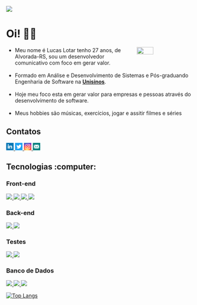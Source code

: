 ![](https://komarev.com/ghpvc/?username=Lotar-lucas)
<main>
  <h1>Oi! 👨‍💻</h1>
  <section>
    <img src="https://media.giphy.com/media/N4h9A9o5TcWmjdQZVJ/giphy.gif" align="right" width="30%" height="30%"/>
    <ul align="left">
      <li>Meu nome é Lucas Lotar tenho 27 anos, de Alvorada-RS, sou um desenvolvedor comunicativo com foco em gerar valor.</li>
      <br>
      <li>Formado em Análise e Desenvolvimento de Sistemas e Pós-graduando Engenharia de Software na <strong><a href="https://www.unisinos.br/">Unisinos</a></strong>.</li>
      <br>
      <li>Hoje meu foco esta em gerar valor para empresas e pessoas através do desenvolvimento de software. </li>
      <br>
      <li>Meus hobbies são músicas, exercícios, jogar e assitir filmes e séries</li>
    </ul>
  </section>
  
 <h2>Contatos</h2>
  <div align="left">
    <span  >
      <a href="https://www.linkedin.com/in/lucaslotar/" >
        <img src="https://raw.githubusercontent.com/edent/SuperTinyIcons/bed6907f8e4f5cb5bb21299b9070f4d7c51098c0/images/svg/linkedin.svg" width="4%" />
      </a>
    </span>
    <span>
      <a href="https://twitter.com/LLotar" >
        <img src="https://raw.githubusercontent.com/edent/SuperTinyIcons/bed6907f8e4f5cb5bb21299b9070f4d7c51098c0/images/svg/twitter.svg" width="4%"/>
      </a>
    </span>
    <span>
      <a href="https://www.instagram.com/l_lotar/?hl=pt-br" >
        <img src="https://raw.githubusercontent.com/edent/SuperTinyIcons/bed6907f8e4f5cb5bb21299b9070f4d7c51098c0/images/svg/instagram.svg" width="4%"/>
        </a>
    </span>
  <span>
    <a href="mailto:amaral.lucas.lotar@gmail.com?subject=Contato%20realizado%20pelo%20github">
      <img src="https://raw.githubusercontent.com/edent/SuperTinyIcons/bed6907f8e4f5cb5bb21299b9070f4d7c51098c0/images/svg/email.svg" width="4%" />
    </a>
  </span>
    
<div align="left">
  <h2 align="left"> Tecnologias :computer:  </h2>

<div align="left">
  <h3>Front-end </h3>
  <a href="https://developer.mozilla.org/pt-BR/docs/Web/JavaScript"> 
    <img src="https://upload.wikimedia.org/wikipedia/commons/thumb/9/99/Unofficial_JavaScript_logo_2.svg/480px-Unofficial_JavaScript_logo_2.svg.png" width="4.5%" />
  </a>
   
  <a href="https://vuejs.org/"> 
    <img src="https://www.vectorlogo.zone/logos/vuejs/vuejs-ar21.png" width="9%" />
  </a>
   
  <a href="https://nuxtjs.org/"> 
      <img src="https://upload.wikimedia.org/wikipedia/commons/thumb/6/66/Nuxt_logo_%282021%29.svg/221px-Nuxt_logo_%282021%29.svg.png?20220211125741" width="15%" />
  </a>
   
  <a href="https://pt-br.reactjs.org/" > 
    <img src="https://encrypted-tbn0.gstatic.com/images?q=tbn:ANd9GcQj6cgVs5L3qwfoR6kw4J7q-AM9mY5lbfGS9-VqKDEjRmw67_3pIeqGzPaUh0zz1K1sLgs&usqp=CAU" width="9%" />
  </a>
</div>
   
<div align="left">
  <h3>Back-end </h3>
  <a href="https://nodejs.org/en/"> 
    <img src="https://nodejs.org/static/images/logos/nodejs-new-pantone-black.svg" width="8%"/>
  </a>

  <a href="https://expressjs.com/"> 
    <img src="https://expressjs.com/images/express-facebook-share.png" width="12.5%"/>
  </a>
</div>
   
<h3>Testes </h3>
<a href="https://jestjs.io/"> 
    <img src="https://seeklogo.com/images/J/jest-logo-F9901EBBF7-seeklogo.com.png" width="4%" />
</a>

<a href="https://testing-library.com/docs/react-testing-library/intro"> 
  <img src="https://smartgermz.com/static/media/react-testing-library.79395fc5.png" width="5%" />
</a>
  
<h3>Banco de Dados </h3>
<a href="https://www.postgresql.org/"> 
    <img src="https://icons-for-free.com/iconfiles/png/512/postgresql+plain+wordmark-1324760555518154961.png" width="6%"/>
</a>
<a href="https://www.mysql.com/"> 
     <img src="https://toppng.com/uploads/preview/mysql-logo-vector-free-download-11573934106vmvysk1ovw.png" width="6%"/>
</a>
<a href="https://www.mongodb.com/pt-br">
     <img src="https://1000logos.net/wp-content/uploads/2020/08/MongoDB-Logo.png" width="9%"/>
</a>

[![Top Langs](https://github-readme-stats.vercel.app/api/top-langs/?username=Lotar-lucas&show_icons=true&theme=onedark&hide=html&&layout=pie)](https://github.com/anuraghazra/github-readme-stats)
</div>
</main>

